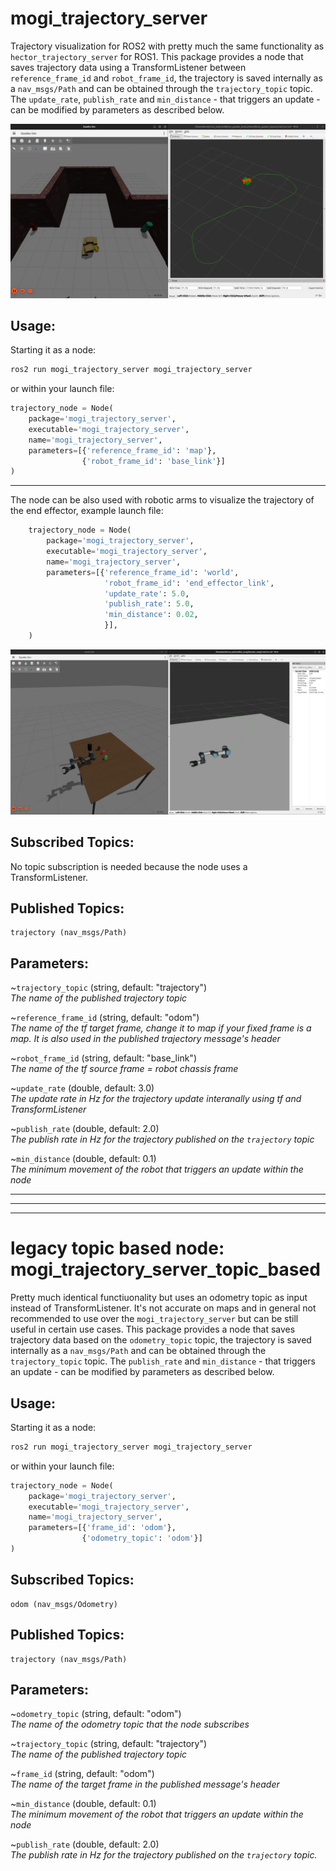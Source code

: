[//]: # (Image References)

[image1]: ./trajectory.png "trajectory"
[image2]: ./trajectory_arm.png "trajectory"

# mogi_trajectory_server
Trajectory visualization for ROS2 with pretty much the same functionality as `hector_trajectory_server` for ROS1.
This package provides a node that saves trajectory data using a TransformListener between `reference_frame_id` and `robot_frame_id`, the trajectory is saved internally as a `nav_msgs/Path` and can be obtained through the `trajectory_topic` topic.
The `update_rate`, `publish_rate` and `min_distance` - that triggers an update - can be modified by parameters as described below.

![alt text][image1]

## Usage:

Starting it as a node:
```bash
ros2 run mogi_trajectory_server mogi_trajectory_server
```

or within your launch file:

```python
trajectory_node = Node(
    package='mogi_trajectory_server',
    executable='mogi_trajectory_server',
    name='mogi_trajectory_server',
    parameters=[{'reference_frame_id': 'map'},
                {'robot_frame_id': 'base_link'}]
)
```

---

The node can be also used with robotic arms to visualize the trajectory of the end effector, example launch file:

```python
    trajectory_node = Node(
        package='mogi_trajectory_server',
        executable='mogi_trajectory_server',
        name='mogi_trajectory_server',
        parameters=[{'reference_frame_id': 'world',
                     'robot_frame_id': 'end_effector_link',
                     'update_rate': 5.0,
                     'publish_rate': 5.0,
                     'min_distance': 0.02,
                     }],
    )
```

![alt text][image2]

## Subscribed Topics:
No topic subscription is needed because the node uses a TransformListener.

## Published Topics:
```
trajectory (nav_msgs/Path)
```

## Parameters:

~`trajectory_topic` (string, default: "trajectory")  
*The name of the published trajectory topic*

~`reference_frame_id` (string, default: "odom")  
*The name of the tf target frame, change it to map if your fixed frame is a map. It is also used in the published trajectory message's header*

~`robot_frame_id` (string, default: "base_link")  
*The name of the tf source frame = robot chassis frame*

~`update_rate` (double, default: 3.0)  
*The update rate in Hz for the trajectory update interanally using tf and TransformListener*

~`publish_rate` (double, default: 2.0)  
*The publish rate in Hz for the trajectory published on the `trajectory` topic*

~`min_distance` (double, default: 0.1)  
*The minimum movement of the robot that triggers an update within the node*



---
---
---

# legacy topic based node: mogi_trajectory_server_topic_based
Pretty much identical functiuonality but uses an odometry topic as input instead of TransformListener. It's not accurate on maps and in general not recommended to use over the `mogi_trajectory_server` but can be still useful in certain use cases.
This package provides a node that saves trajectory data based on the `odometry_topic` topic, the trajectory is saved internally as a `nav_msgs/Path` and can be obtained through the `trajectory_topic` topic.
The `publish_rate` and `min_distance` - that triggers an update - can be modified by parameters as described below.

## Usage:

Starting it as a node:
```bash
ros2 run mogi_trajectory_server mogi_trajectory_server
```

or within your launch file:

```python
trajectory_node = Node(
    package='mogi_trajectory_server',
    executable='mogi_trajectory_server',
    name='mogi_trajectory_server',
    parameters=[{'frame_id': 'odom'},
                {'odometry_topic': 'odom'}]
)
```

## Subscribed Topics:
```
odom (nav_msgs/Odometry)
```

## Published Topics:
```
trajectory (nav_msgs/Path)
```

## Parameters:

~`odometry_topic` (string, default: "odom")  
*The name of the odometry topic that the node subscribes*

~`trajectory_topic` (string, default: "trajectory")  
*The name of the published trajectory topic*

~`frame_id` (string, default: "odom")  
*The name of the target frame in the published message's header*

~`min_distance` (double, default: 0.1)  
*The minimum movement of the robot that triggers an update within the node*

~`publish_rate` (double, default: 2.0)  
*The publish rate in Hz for the trajectory published on the `trajectory` topic.*